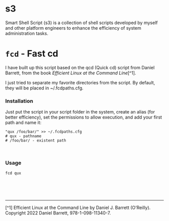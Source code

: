 # s3
Smart Shell Script (s3) is a collection of shell scripts developed by myself and other platform engineers to enhance the efficiency of system administration tasks.


# `fcd` - Fast cd

I have built up this script based on the qcd (Quick cd) script from Daniel Barrett, from the book _Efficient Linux at the Command Line_[^1].

I just tried to separate my favorite directories from the script. By default, they will be placed in ~/.fcdpaths.cfg.
</br>

### Installation

Just put the script in your script folder in the system, create an alias (for better efficiency), set the permissions to allow execution, and add your first path and name it:

```shell
"qux /foo/bar/" >> ~/.fcdpaths.cfg
# qux - pathname
# /foo/bar/ - existent path
```

</br>

### Usage

```shell
fcd qux
```
</br>
</br>
</br>

---

[^1] Efficient Linux at the Command Line by Daniel J. Barrett (O’Reilly). Copyright 2022 Daniel Barrett, 978-1-098-11340-7.